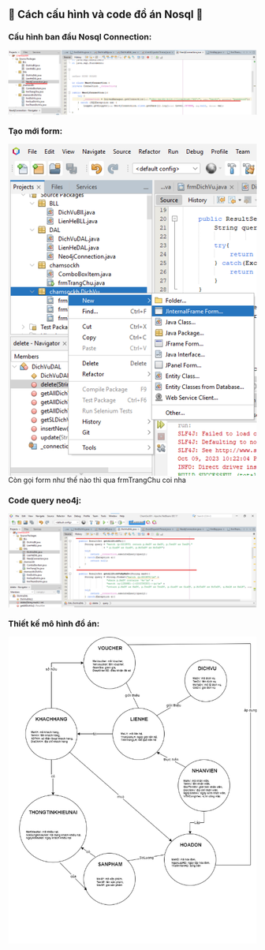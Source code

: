 ## 👋 Cách cấu hình và code đồ án Nosql 👋
### Cấu hình ban đầu Nosql Connection:
<img align="center" src="https://github.com/gohara69/DoAnNosql/blob/main/ChamSocKH/social/neo4jConnection.png" title = "Cấu hình neo4j connection" alt=""/>

### Tạo mới form:
<img align="center" src="https://github.com/gohara69/DoAnNosql/blob/main/ChamSocKH/social/taoFormMoi.png" title = "Tạo mới form" alt=""/>
Còn gọi form như thế nào thì qua frmTrangChu coi nha 

### Code query neo4j:
<img align="center" src="https://github.com/gohara69/DoAnNosql/blob/main/ChamSocKH/social/queryNeo4j.png" title = "Query neo4j" alt=""/>

### Thiết kế mô hình đồ án:
<img align="center" src="https://github.com/gohara69/DoAnNosql/blob/main/ChamSocKH/social/ThietKeMoHinh_CSKH.drawio.png" title = "Mô hình thiết kế" alt=""/>
